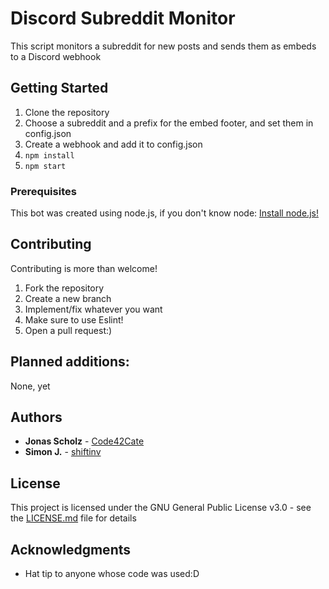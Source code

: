 # Discord Subreddit Monitor
This script monitors a subreddit for new posts and sends them as embeds to a Discord webhook
## Getting Started

1. Clone the repository
2. Choose a subreddit and a prefix for the embed footer, and set them in config.json
3. Create a webhook and add it to config.json
4. ```npm install```
5. ```npm start```

### Prerequisites

This bot was created using node.js, if you don't know node: [Install node.js!](https://nodejs.org/en/, "Install Node.js")

## Contributing

Contributing is more than welcome! 
1. Fork the repository
2. Create a new branch 
3. Implement/fix whatever you want
4. Make sure to use Eslint!
5. Open a pull request:)

## Planned additions:
None, yet
## Authors

* **Jonas Scholz** - [Code42Cate](https://github.com/Code42Cate)
* **Simon J.** - [shiftinv](https://github.com/shiftinv)

## License

This project is licensed under the GNU General Public License v3.0 - see the [LICENSE.md](LICENSE.md) file for details

## Acknowledgments

* Hat tip to anyone whose code was used:D